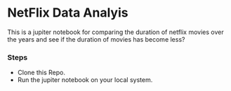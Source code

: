 # NetFlix Data Analyis

This is a jupiter notebook for comparing the duration of netflix movies over the years and see if the duration of movies has become less?

### Steps

- Clone this Repo.
- Run the jupiter notebook on your local system.
